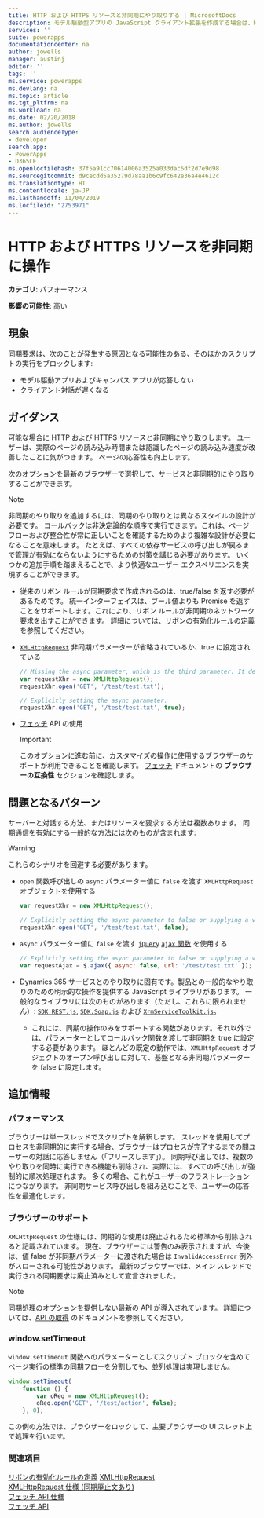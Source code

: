 ```yaml
---
title: HTTP および HTTPS リソースと非同期にやり取りする | MicrosoftDocs
description: モデル駆動型アプリの JavaScript クライアント拡張を作成する場合は、HTTP リソースおよび HTTPS リソースと非同期に対話する必要があります。
services: ''
suite: powerapps
documentationcenter: na
author: jowells
manager: austinj
editor: ''
tags: ''
ms.service: powerapps
ms.devlang: na
ms.topic: article
ms.tgt_pltfrm: na
ms.workload: na
ms.date: 02/20/2018
ms.author: jowells
search.audienceType:
- developer
search.app:
- PowerApps
- D365CE
ms.openlocfilehash: 37f5a91cc70614006a3525a033dac6df2d7e9d98
ms.sourcegitcommit: d9cecdd5a35279d78aa1b6c9fc642e36a4e4612c
ms.translationtype: HT
ms.contentlocale: ja-JP
ms.lasthandoff: 11/04/2019
ms.locfileid: "2753971"
---
```

# <a name="interact-with-http-and-https-resources-asynchronously"></a>HTTP および HTTPS リソースを非同期に操作

**カテゴリ**: パフォーマンス

**影響の可能性**: 高い

<a name='symptoms'></a>

## <a name="symptoms"></a>現象

同期要求は、次のことが発生する原因となる可能性のある、そのほかのスクリプトの実行をブロックします:

- モデル駆動アプリおよびキャンバス アプリが応答しない
- クライアント対話が遅くなる

<a name='guidance'></a>

## <a name="guidance"></a>ガイダンス

可能な場合に HTTP および HTTPS リソースと非同期にやり取りします。 ユーザーは、実際のページの読み込み時間または認識したページの読み込み速度が改善したことに気がつきます。 ページの応答性も向上します。

次のオプションを最新のブラウザーで選択して、サービスと非同期的にやり取りすることができます。

> [!NOTE]
> 非同期のやり取りを追加するには、同期のやり取りとは異なるスタイルの設計が必要です。 コールバックは非決定論的な順序で実行できます。これは、ページ フローおよび整合性が常に正しいことを確認するためのより複雑な設計が必要になることを意味します。 たとえば、すべての依存サービスの呼び出しが戻るまで管理が有効にならないようにするための対策を講じる必要があります。 いくつかの追加手順を踏まえることで、より快適なユーザー エクスペリエンスを実現することができます。

- 従来のリボン ルールが同期要求で作成されるのは、true/false を返す必要があるためです。 統一インターフェイスは、ブール値よりも Promise を返すことをサポートします。これにより、リボン ルールが非同期のネットワーク要求を出すことができます。 詳細については、[リボンの有効化ルールの定義](/powerapps/developer/model-driven-apps/define-ribbon-enable-rules#custom-rule) を参照してください。

- [`XMLHttpRequest`](https://developer.mozilla.org/docs/Web/API/XMLHttpRequest) 非同期パラメーターが省略されているか、true に設定されている

  ```javascript
  // Missing the async parameter, which is the third parameter. It defaults to true, which is the value you want.
  var requestXhr = new XMLHttpRequest();
  requestXhr.open('GET', '/test/test.txt');

  // Explicitly setting the async parameter.
  requestXhr.open('GET', '/test/test.txt', true);
  ```

- [フェッチ](https://developer.mozilla.org/docs/Web/API/Fetch_API) API の使用

  > [!IMPORTANT]
  > このオプションに進む前に、カスタマイズの操作に使用するブラウザーのサポートが利用できることを確認します。 [フェッチ](https://developer.mozilla.org/docs/Web/API/Fetch_API) ドキュメントの **ブラウザーの互換性** セクションを確認します。

<a name='problem'></a>

## <a name="problematic-patterns"></a>問題となるパターン

サーバーと対話する方法、またはリソースを要求する方法は複数あります。 同期通信を有効にする一般的な方法には次のものが含まれます:

> [!WARNING]
> これらのシナリオを回避する必要があります。

- `open` 関数呼び出しの `async` パラメーター値に `false` を渡す `XMLHttpRequest` オブジェクトを使用する

  ```javascript
  var requestXhr = new XMLHttpRequest();

  // Explicitly setting the async parameter to false or supplying a variable with a value of false will force this as a synchronous call.
  requestXhr.open('GET', '/test/test.txt', false);
  ```

- `async` パラメーター値に `false` を渡す [`jQuery`](https://www.jquery.com) [`ajax` 関数](https://api.jquery.com/jquery.ajax/) を使用する

  ```javascript
  // Explicitly setting the async parameter to false or supplying a variable with a value of false will force this as a synchronous call.
  var requestAjax = $.ajax({ async: false, url: '/test/test.txt' });
  ```

- Dynamics 365 サービスとのやり取りに固有です。製品との一般的なやり取りのための明示的な操作を提供する JavaScript ライブラリがあります。 一般的なライブラリには次のものがあります（ただし、これらに限られません）: [`SDK.REST.js`](https://msdn.microsoft.com/library/gg334427(v=crm.7).aspx#BKMK_SDKREST), [`SDK.Soap.js`](https://code.msdn.microsoft.com/sdksoapjs-9b51b99a) および [`XrmServiceToolkit.js`](https://github.com/XrmServiceToolkit/XrmServiceToolkit)。
  - これには、同期の操作のみをサポートする関数があります。それ以外では、パラメーターとしてコールバック関数を渡して非同期を true に設定する必要があります。 ほとんどの既定の動作では、`XMLHttpRequest` オブジェクトのオープン呼び出しに対して、基盤となる非同期パラメーターを false に設定します。

<a name='additional'></a>

## <a name="additional-information"></a>追加情報

### <a name="performance"></a>パフォーマンス

ブラウザーは単一スレッドでスクリプトを解釈します。 スレッドを使用してプロセスを非同期的に実行する場合、ブラウザーはプロセスが完了するまでの間ユーザーの対話に応答しません（「フリーズします」）。 同期呼び出しでは、複数のやり取りを同時に実行できる機能も削除され、実際には、すべての呼び出しが強制的に順次処理されます。 多くの場合、これがユーザーのフラストレーションにつながります。 非同期サービス呼び出しを組み込むことで、ユーザーの応答性を最適化します。

### <a name="browser-support"></a>ブラウザーのサポート

`XMLHttpRequest` の仕様には、同期的な使用は廃止されるため標準から削除されると記載されています。 現在、ブラウザーには警告のみ表示されますが、今後は、値 false が非同期パラメーターに渡された場合は `InvalidAccessError` 例外がスローされる可能性があります。 最新のブラウザーでは、メイン スレッドで実行される同期要求は廃止済みとして宣言されました。

> [!NOTE]
> 同期処理のオプションを提供しない最新の API が導入されています。 詳細については、[API の取得](https://developer.mozilla.org/docs/Web/API/Fetch_API) のドキュメントを参照してください。

### <a name="windowsettimeout"></a>window.setTimeout

`window.setTimeout` 関数へのパラメーターとしてスクリプト ブロックを含めてページ実行の標準の同期フローを分割しても、並列処理は実現しません。

```javascript
window.setTimeout(
    function () {
        var oReq = new XMLHttpRequest();
        oReq.open('GET', '/test/action', false);
    }, 0);
```

この例の方法では、ブラウザーをロックして、主要ブラウザーの UI スレッド上で処理を行います。

<a name='seealso'></a>

### <a name="see-also"></a>関連項目

[リボンの有効化ルールの定義](/powerapps/developer/model-driven-apps/define-ribbon-enable-rules#custom-rule)
[XMLHttpRequest](https://docs.microsoft.com/microsoft-edge/dev-guide/performance/xmlhttprequest)<br />
[XMLHttpRequest 仕様 (同期廃止文あり)](https://xhr.spec.whatwg.org/#the-open()-method)<br />
[フェッチ API 仕様](https://fetch.spec.whatwg.org/#fetch-api)<br />
[フェッチ API](https://developer.mozilla.org/docs/Web/API/Fetch_API)
